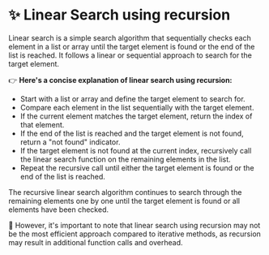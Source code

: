 # ✨ Linear Search using recursion

Linear search is a simple search algorithm that sequentially checks each element in a list or array until the target element is found or the end of the list is reached. It follows a linear or sequential approach to search for the target element.

 👉 <strong>Here's a concise explanation of linear search using recursion:</strong>

- Start with a list or array and define the target element to search for.
- Compare each element in the list sequentially with the target element.
- If the current element matches the target element, return the index of that element.
- If the end of the list is reached and the target element is not found, return a "not found" indicator.
- If the target element is not found at the current index, recursively call the linear search function on the remaining elements in the list.
- Repeat the recursive call until either the target element is found or the end of the list is reached.

The recursive linear search algorithm continues to search through the remaining elements one by one until the target element is found or all elements have been checked.

💭 However, it's important to note that linear search using recursion may not be the most efficient approach compared to iterative methods, as recursion may result in additional function calls and overhead.
